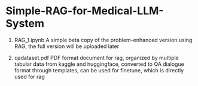 # Simple-RAG-for-Medical-LLM-System

1. RAG_1.ipynb
A simple beta copy of the problem-enhanced version using RAG, the full version will be uploaded later

2. qadataset.pdf
PDF format document for rag, organized by multiple tabular data from kaggle and huggingface, converted to QA dialogue format through templates, can be used for finetune, which is directly used for rag
